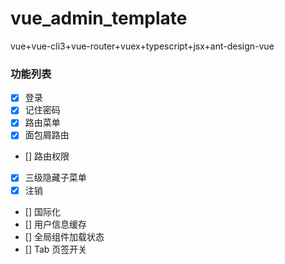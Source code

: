 # vue_admin_template

vue+vue-cli3+vue-router+vuex+typescript+jsx+ant-design-vue

### 功能列表

- [x] 登录
- [x] 记住密码
- [x] 路由菜单
- [x] 面包屑路由
- [] 路由权限
- [x] 三级隐藏子菜单
- [x] 注销
- [] 国际化
- [] 用户信息缓存
- [] 全局组件加载状态
- [] Tab 页签开关
